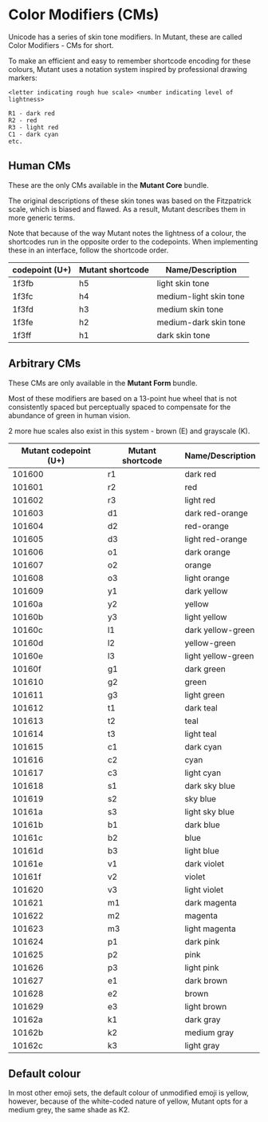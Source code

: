 # Color Modifiers (CMs)

Unicode has a series of skin tone modifiers. In Mutant, these are called Color Modifiers - CMs for short.

To make an efficient and easy to remember shortcode encoding for these colours, Mutant uses a notation system inspired by professional drawing markers:

```
<letter indicating rough hue scale> <number indicating level of lightness>

R1 - dark red
R2 - red
R3 - light red
C1 - dark cyan
etc.
```

## Human CMs

These are the only CMs available in the **Mutant Core** bundle.

The original descriptions of these skin tones was based on the Fitzpatrick scale, which is biased and flawed. As a result, Mutant describes them in more generic terms.

Note that because of the way Mutant notes the lightness of a colour, the shortcodes run in the opposite order to the codepoints. When implementing these in an interface, follow the shortcode order.

| codepoint (U+) | Mutant shortcode | Name/Description |
| ---- | ---- | ---- |
| 1f3fb | h5 | light skin tone |
| 1f3fc | h4 | medium-light skin tone |
| 1f3fd | h3 | medium skin tone |
| 1f3fe | h2 | medium-dark skin tone |
| 1f3ff | h1 | dark skin tone |


## Arbitrary CMs

These CMs are only available in the **Mutant Form** bundle.

Most of these modifiers are based on a 13-point hue wheel that is not consistently spaced but perceptually spaced to compensate for the abundance of green in human vision.

2 more hue scales also exist in this system - brown (E) and grayscale (K).

| Mutant codepoint (U+) | Mutant shortcode | Name/Description |
| ---- | ---- | ---- |
| 101600 | r1 | dark red |
| 101601 | r2 | red |
| 101602 | r3 | light red |
| 101603 | d1 | dark red-orange |
| 101604 | d2 | red-orange |
| 101605 | d3 | light red-orange |
| 101606 | o1 | dark orange |
| 101607 | o2 | orange |
| 101608 | o3 | light orange |
| 101609 | y1 | dark yellow |
| 10160a | y2 | yellow |
| 10160b | y3 | light yellow |
| 10160c | l1 | dark yellow-green |
| 10160d | l2 | yellow-green |
| 10160e | l3 | light yellow-green |
| 10160f | g1 | dark green |
| 101610 | g2 | green |
| 101611 | g3 | light green |
| 101612 | t1 | dark teal |
| 101613 | t2 | teal |
| 101614 | t3 | light teal |
| 101615 | c1 | dark cyan |
| 101616 | c2 | cyan |
| 101617 | c3 | light cyan |
| 101618 | s1 | dark sky blue |
| 101619 | s2 | sky blue |
| 10161a | s3 | light sky blue |
| 10161b | b1 | dark blue |
| 10161c | b2 | blue |
| 10161d | b3 | light blue |
| 10161e | v1 | dark violet |
| 10161f | v2 | violet |
| 101620 | v3 | light violet |
| 101621 | m1 | dark magenta |
| 101622 | m2 | magenta |
| 101623 | m3 | light magenta |
| 101624 | p1 | dark pink |
| 101625 | p2 | pink |
| 101626 | p3 | light pink |
| 101627 | e1 | dark brown |
| 101628 | e2 | brown |
| 101629 | e3 | light brown |
| 10162a | k1 | dark gray |
| 10162b | k2 | medium gray |
| 10162c | k3 | light gray |


## Default colour
In most other emoji sets, the default colour of unmodified emoji is yellow, however, because of the white-coded nature of yellow, Mutant opts for a medium grey, the same shade as K2.


